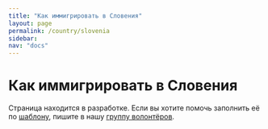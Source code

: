 ```yaml
---
title: "Как иммигрировать в Словения"
layout: page
permalink: /country/slovenia
sidebar:
nav: "docs"
---
```


# Как иммигрировать в Словения

Страница находится в разработке. Если вы хотите помочь заполнить её по [шаблону](/template), пишите в нашу [группу волонтёров](https://t.me/+FHi3FnJaoWJkMDAx).
